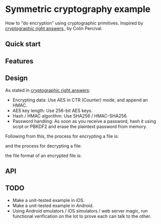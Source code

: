 Symmetric cryptography example
==============================

How to "do encryption" using cryptographic primitives. Inspired by [cryptographic right answers](http://www.daemonology.net/blog/2009-06-11-cryptographic-right-answers.html)_ by Colin Percival.

Quick start
-----------

Features
--------

Design
------

As stated in [cryptographic right answers](http://www.daemonology.net/blog/2009-06-11-cryptographic-right-answers.html):

-   Encrypting data: Use AES in CTR (Counter) mode, and append an HMAC.
-   AES key length: Use 256-bit AES keys.
-   Hash / HMAC algorithm: Use SHA256 / HMAC-SHA256.
-   Password handling: As soon as you receive a password, hash it using scrpt or PBKDF2 and erase the plaintext password from memory.

Following from this, the process for encrypting a file is:

and the process for decrypting a file:

the file format of an encrypted file is:

API
---

TODO
----

-   Make a unit-tested example in iOS.
-   Make a unit-tested example in Android.
-   Using Android emulators / iOS simulators / web server magic, run functional verification on the lot to prove each can talk to the other.

